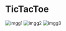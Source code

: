 # TicTacToe

![imgg1](https://user-images.githubusercontent.com/99630855/168443977-e1c0eecf-eb96-4cbf-b17b-34a96807108c.jpeg)
![imgg2](https://user-images.githubusercontent.com/99630855/168443984-e18a2c8a-42b7-4b5b-98f3-f9d40054f22d.jpeg)
![imgg3](https://user-images.githubusercontent.com/99630855/168443991-a9bc1325-1729-406f-a55e-311d56939d02.jpeg)
